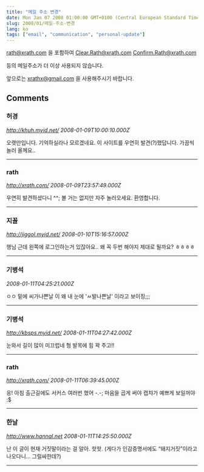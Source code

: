 ```yaml
---
title: "메일 주소 변경"
date: Mon Jan 07 2008 01:00:00 GMT+0100 (Central European Standard Time)
slug: 2008/01/메일-주소-변경
lang: ko
tags: ["email", "communication", "personal-update"]
---
```


rath@xrath.com 을 포함하여
Clear.Rath@xrath.com
Confirm.Rath@xrath.com

등의 메일주소가 더 이상 사용되지 않습니다.

앞으로는 xrathx@gmail.com 을 사용해주시기 바랍니다.

## Comments

### 허경
*http://khuh.myid.net/*
*2008-01-09T10:00:10.000Z*

오랫만입니다. 기억하실라나 모르겠네요. 이 사이트를 우연히 발견(?)했답니다.
가끔씩 놀러 올께요..

---

### rath
*http://xrath.com/*
*2008-01-09T23:57:49.000Z*

우연히 발견하셨다니 ^^; 볼 거는 없지만 자주 놀러오세요. 환영합니다.

---

### 지꼴
*http://jiggol.myid.net/*
*2008-01-10T15:16:57.000Z*

행님 근데 왼쪽에 로그인하는거 있잖아요.. 왜 꼭 두번 해야지 제대로 될까요? ㅎㅎㅎㅎ

---

### 기병석
*2008-01-11T04:25:21.000Z*

ㅇㅇ 밑에 씨가나쁜날 이 왜 내 눈에 'ㅆ발나쁜날' 이라고 보이징;;;

---

### 기병석
*http://kbsps.myid.net/*
*2008-01-11T04:27:42.000Z*

눈와서 길이 많이 미끄럽네 형
발목에 힘 꽉 주고!!

---

### rath
*http://xrath.com/*
*2008-01-11T06:39:45.000Z*

응! 아침 출근길에도 서커스 여러번 했어 -.-;
마음을 곱게 써야 캡챠가 예쁘게 보일꺼야 :$

---

### 한날
*http://www.hannal.net*
*2008-01-11T14:25:50.000Z*

난 이 글이 현재 거짓말이라는 걸 알아. 핫핫. (게다가 인감증명서에도 “돼지거짓”이라고 나오다니... 그럴싸한데?)

---
